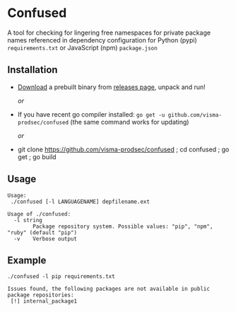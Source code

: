 # Confused

A tool for checking for lingering free namespaces for private package names referenced in dependency configuration 
for Python (pypi) `requirements.txt` or JavaScript (npm) `package.json`


## Installation 

- [Download](https://github.com/visma-prodsec/confused/releases/latest) a prebuilt binary from [releases page](https://github.com/visma-prodsec/confused/releases/latest), unpack and run!

  _or_
- If you have recent go compiler installed: `go get -u github.com/visma-prodsec/confused` (the same command works for updating)

  _or_
- git clone https://github.com/visma-prodsec/confused ; cd confused ; go get ; go build

## Usage
```
Usage:
 ./confused [-l LANGUAGENAME] depfilename.ext

Usage of ./confused:
  -l string
        Package repository system. Possible values: "pip", "npm", "ruby" (default "pip")
  -v    Verbose output

```

## Example
```
./confused -l pip requirements.txt

Issues found, the following packages are not available in public package repositories:
 [!] internal_package1
```